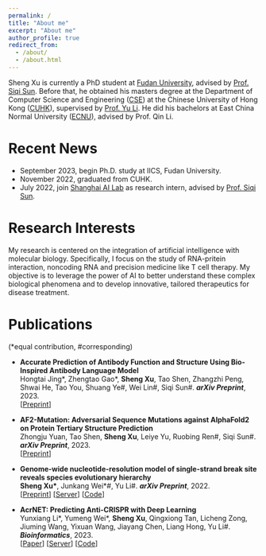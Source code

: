 ```yaml
---
permalink: /
title: "About me"
excerpt: "About me"
author_profile: true
redirect_from: 
  - /about/
  - /about.html
---
```



Sheng Xu is currently a PhD student at [Fudan University](https://www.fudan.edu.cn/en/), advised by [Prof. Siqi Sun](https://intersun.github.io/). Before that, he obtained his masters degree at the Department of Computer Science and Engineering ([CSE](https://www.cse.cuhk.edu.hk/)) at the Chinese University of Hong Kong ([CUHK](https://www.cuhk.edu.hk/english/index.html)), supervised by [Prof. Yu Li](https://liyu95.com/). He did his bachelors at East China Normal University ([ECNU](https://english.ecnu.edu.cn/)), advised by Prof. Qin Li.

Recent News
======
- September 2023, begin Ph.D. study at IICS, Fudan University.
- November 2022, graduated from CUHK.
- July 2022, join [Shanghai AI Lab](https://www.shlab.org.cn/) as research intern, advised by [Prof. Siqi Sun](https://intersun.github.io/).

Research Interests
======
My research is centered on the integration of artificial intelligence with molecular biology. Specifically, I focus on the study of RNA-pritein interaction, noncoding RNA and precision medicine like T cell therapy. My objective is to leverage the power of AI to better understand these complex biological phenomena and to develop innovative, tailored therapeutics for disease treatment.

Publications 
======
(\*equal contribution, #corresponding)
- 	**Accurate Prediction of Antibody Function and Structure Using Bio-Inspired Antibody Language Model**  
    Hongtai Jing\*, Zhengtao Gao\*, **Sheng Xu**, Tao Shen, Zhangzhi Peng, Shwai He, Tao You, Shuang Ye#, Wei Lin#, Siqi Sun#. ***arXiv Preprint***, 2023.  
    \[[Preprint](https://arxiv.org/abs/2308.16713)\] 

- 	**AF2-Mutation: Adversarial Sequence Mutations against AlphaFold2 on Protein Tertiary Structure Prediction**  
    Zhongju Yuan, Tao Shen, **Sheng Xu**, Leiye Yu, Ruobing Ren#, Siqi Sun#. ***arXiv Preprint***, 2023.  
    \[[Preprint](https://arxiv.org/abs/2305.08929)\] 
    
- 	**Genome-wide nucleotide-resolution model of single-strand break site reveals species evolutionary hierarchy**  
    **Sheng Xu\***, Junkang Wei\*#, Yu Li#. ***arXiv Preprint***, 2022.  
    \[[Preprint](https://arxiv.org/abs/2208.09813)\] \[[Server](https://proj.cse.cuhk.edu.hk/aihlab/ssblazer/)\] \[[Code](https://github.com/sxu99/ssblazer)\]

-   **AcrNET: Predicting Anti-CRISPR with Deep Learning**  
    Yunxiang Li\*, Yumeng Wei\*, **Sheng Xu**, Qingxiong Tan, Licheng Zong, Jiuming Wang, Yixuan Wang, Jiayang Chen, Liang Hong, Yu Li#. ***Bioinformatics***, 2023.  
    \[[Paper](https://doi.org/10.1093/bioinformatics/btad259)\] \[[Server](https://proj.cse.cuhk.edu.hk/aihlab/acrnet/)\] \[[Code](https://github.com/banma12956/AcrNET)\]
